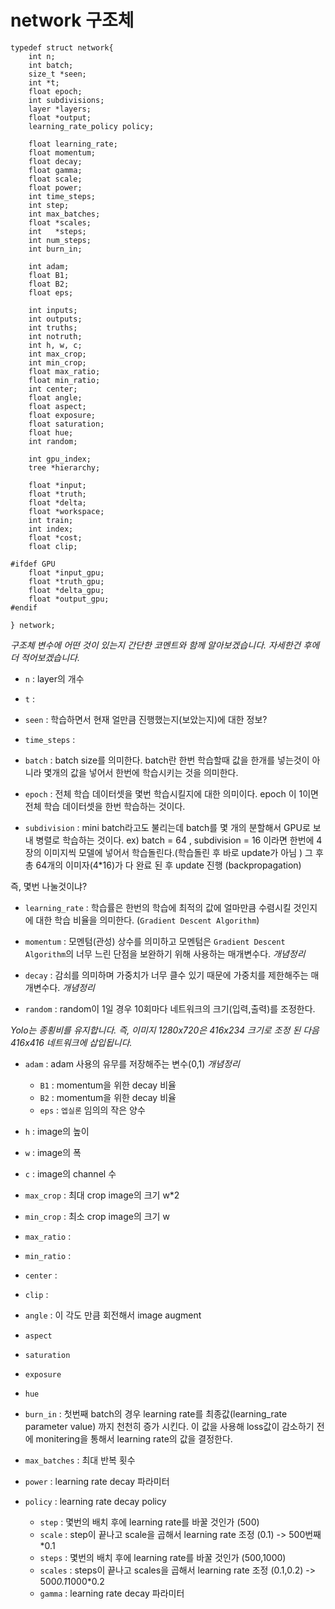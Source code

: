 # network 구조체

```
typedef struct network{
    int n;                            
    int batch;                        
    size_t *seen;
    int *t;
    float epoch;                     
    int subdivisions;
    layer *layers;
    float *output;
    learning_rate_policy policy;

    float learning_rate;
    float momentum;
    float decay;
    float gamma;
    float scale;
    float power;
    int time_steps;
    int step;
    int max_batches;
    float *scales;
    int   *steps;
    int num_steps;
    int burn_in;

    int adam;
    float B1;
    float B2;
    float eps;

    int inputs;
    int outputs;
    int truths;
    int notruth;
    int h, w, c;
    int max_crop;
    int min_crop;
    float max_ratio;
    float min_ratio;
    int center;
    float angle;
    float aspect;
    float exposure;
    float saturation;
    float hue;
    int random;

    int gpu_index;
    tree *hierarchy;

    float *input;
    float *truth;
    float *delta;
    float *workspace;
    int train;
    int index;
    float *cost;
    float clip;

#ifdef GPU
    float *input_gpu;
    float *truth_gpu;
    float *delta_gpu;
    float *output_gpu;
#endif

} network;
```

*구조체 변수에 어떤 것이 있는지 간단한 코멘트와 함께 알아보겠습니다. 자세한건 후에 더 적어보겠습니다.*

- `n` : layer의 개수

- `t` :

- `seen` : 학습하면서 현재 얼만큼 진행했는지(보았는지)에 대한 정보?

- `time_steps` :

- `batch` : batch size를 의미한다. batch란 한번 학습할때 값을 한개를 넣는것이 아니라 몇개의 값을 넣어서 한번에 학습시키는 것을 의미한다.

- `epoch` : 전체 학습 데이터셋을 몇번 학습시킬지에 대한 의미이다. epoch 이 1이면 전체 학습 데이터셋을 한번 학습하는 것이다.

- `subdivision` : mini batch라고도 불리는데 batch를 몇 개의 분할해서 GPU로 보내 병렬로 학습하는 것이다. ex) batch = 64 , subdivision = 16 이라면 한번에 4장의 이미지씩 모델에 넣어서 학습돌린다.(학습돌린 후 바로 update가 아님 ) 그 후 총 64개의 이미자(4*16)가 다 완료 된 후 update 진행 (backpropagation)

즉, 몇번 나눌것이냐?

- `learning_rate` : 학습률은 한번의 학습에 최적의 값에 얼마만큼 수렴시킬 것인지에 대한 학습 비율을 의미한다. (`Gradient Descent Algorithm`)

- `momentum` : 모멘텀(관성) 상수를 의미하고 모멘텀은 `Gradient Descent Algorithm`의 너무 느린 단점을 보완하기 위해 사용하는 매개변수다. *개념정리*

- `decay` : 감쇠를 의미하며 가중치가 너무 클수 있기 때문에 가중치를 제한해주는 매개변수다. *개념정리*

- `random` : random이 1일 경우 10회마다 네트워크의 크기(입력,출력)를 조정한다.

*Yolo는 종횡비를 유지합니다. 즉, 이미지 1280x720은 416x234 크기로 조정 된 다음 416x416 네트워크에 삽입됩니다.*

- `adam` : adam 사용의 유무를 저장해주는 변수(0,1) *개념정리*
  + `B1` : momentum을 위한 decay 비율
  + `B2` : momentum을 위한 decay 비율
  + `eps` : `엡실론` 임의의 작은 양수

- `h` : image의 높이

- `w` : image의 폭

- `c` : image의 channel 수

- `max_crop` : 최대 crop image의 크기 w*2

- `min_crop` : 최소 crop image의 크기 w

- `max_ratio` :

- `min_ratio` :

- `center` :

- `clip` :

- `angle` : 이 각도 만큼 회전해서 image augment

- `aspect`

- `saturation`

- `exposure`

- `hue`

- `burn_in` : 첫번째 batch의 경우 learning rate를 최종값(learning_rate parameter value) 까지 천천히 증가 시킨다. 이 값을 사용해 loss값이 감소하기 전에 monitering을 통해서 learning rate의 값을 결정한다.

- `max_batches` : 최대 반복 횟수

- `power` : learning rate decay 파라미터

- `policy` : learning rate decay policy
  + `step` : 몇번의 배치 후에 learning rate를 바꿀 것인가 (500)
  + `scale` : step이 끝나고 scale을 곱해서 learning rate 조정 (0.1) -> 500번째*0.1
  + `steps` : 몇번의 배치 후에 learning rate를 바꿀 것인가 (500,1000)
  + `scales` : steps이 끝나고 scales을 곱해서 learning rate 조정 (0.1,0.2) -> 500*0.1*1000*0.2
  + `gamma` : learning rate decay 파라미터
